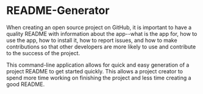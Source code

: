 # README-Generator
When creating an open source project on GitHub, it is important to have a quality README with information about the app--what is the app for, how to use the app, how to install it, how to report issues, and how to make contributions so that other developers are more likely to use and contribute to the success of the project. 

This command-line application allows for quick and easy generation of a project README to get started quickly. This allows a project creator to spend more time working on finishing the project and less time creating a good README.
